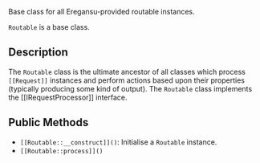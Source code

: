 Base class for all Eregansu-provided routable instances.

`Routable` is a base class.

## Description

The `Routable` class is the ultimate ancestor of all classes which
process `[[Request]]` instances and perform actions based upon their
properties (typically producing some kind of output). The `Routable`
class implements the [[IRequestProcessor]] interface.

## Public Methods

* `[[Routable::__construct]]()`: Initialise a `Routable` instance.
* `[[Routable::process]]()`

